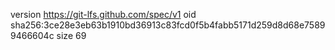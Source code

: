 version https://git-lfs.github.com/spec/v1
oid sha256:3ce28e3eb63b1910bd36913c83fcd0f5b4fabb5171d259d8d68e75899466604c
size 69

